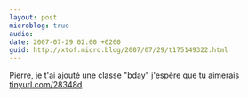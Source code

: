 ```yaml
---
layout: post
microblog: true
audio: 
date: 2007-07-29 02:00 +0200
guid: http://xtof.micro.blog/2007/07/29/t175149322.html
---
```

Pierre, je t'ai ajouté une classe "bday" j'espère que tu aimerais [tinyurl.com/28348d](http://tinyurl.com/28348d)
